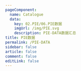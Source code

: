 ```yaml
---
pageComponent: 
  name: Catalogue
  data: 
    key: 02.PIE/06.PIE数据
    imgUrl: /img/PIE.svg
    description: PIE-DATA数据汇总
title: PIE数据
permalink: /PIE-DATA
sidebar: false
article: false
comment: false
editLink: false
---
```

